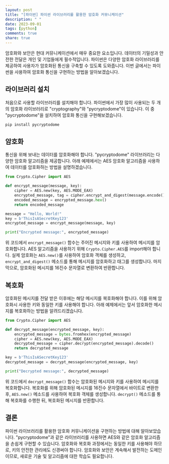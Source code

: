 ```yaml
---
layout: post
title: "[파이썬] 파이썬 라이브러리를 활용한 암호화 커뮤니케이션"
description: " "
date: 2023-09-01
tags: [python]
comments: true
share: true
---
```


암호화와 보안은 현대 커뮤니케이션에서 매우 중요한 요소입니다. 데이터의 기밀성과 안전한 전달은 개인 및 기업들에게 필수적입니다. 파이썬은 다양한 암호화 라이브러리를 제공하여 사용자가 암호화된 통신을 구축할 수 있도록 도와줍니다. 이번 글에서는 파이썬을 사용하여 암호화 통신을 구현하는 방법을 알아보겠습니다.

## **라이브러리 설치**

처음으로 사용할 라이브러리를 설치해야 합니다. 파이썬에서 가장 많이 사용되는 두 개의 암호화 라이브러리로 "cryptography"와 "pycryptodome"이 있습니다. 이 중 "pycryptodome"을 설치하여 암호화 통신을 구현해보겠습니다.

```bash
pip install pycryptodome
```

## **암호화**

통신을 위해 보내는 데이터를 암호화해야 합니다. "pycryptodome" 라이브러리는 다양한 암호화 알고리즘을 제공합니다. 아래 예제에서는 AES 암호화 알고리즘을 사용하여 데이터를 암호화하는 방법을 설명하겠습니다.

```python
from Crypto.Cipher import AES

def encrypt_message(message, key):
    cipher = AES.new(key, AES.MODE_EAX)
    encrypted_message, tag = cipher.encrypt_and_digest(message.encode())
    encoded_message = encrypted_message.hex()
    return encoded_message

message = "Hello, World!"
key = b'ThisIsASecretKey123'
encrypted_message = encrypt_message(message, key)

print("Encrypted message:", encrypted_message)
```

위 코드에서 `encrypt_message()` 함수는 주어진 메시지와 키를 사용하여 메시지를 암호화합니다. AES 알고리즘을 사용하기 위해 `Crypto.Cipher.AES`를 import해야 합니다. 실제 암호화는 `AES.new()`를 사용하여 암호화 객체를 생성하고, `encrypt_and_digest()` 메소드를 통해 메시지를 암호화하고 태그를 생성합니다. 마지막으로, 암호화된 메시지를 16진수 문자열로 변환하여 반환합니다.

## **복호화**

암호화된 메시지를 전달 받은 이후에는 해당 메시지를 복호화해야 합니다. 이를 위해 암호화시 사용한 키와 동일한 키를 사용해야 합니다. 아래 예제에서는 앞서 암호화한 메시지를 복호화하는 방법을 알려드리겠습니다.

```python
from Crypto.Cipher import AES

def decrypt_message(encrypted_message, key):
    encrypted_message = bytes.fromhex(encrypted_message)
    cipher = AES.new(key, AES.MODE_EAX)
    decrypted_message = cipher.decrypt(encrypted_message).decode()
    return decrypted_message

key = b'ThisIsASecretKey123'
decrypted_message = decrypt_message(encrypted_message, key)

print("Decrypted message:", decrypted_message)
```

위 코드에서 `decrypt_message()` 함수는 암호화된 메시지와 키를 사용하여 메시지를 복호화합니다. 복호화를 위해 암호화된 메시지를 16진수 문자열에서 바이트로 변환한 후, `AES.new()` 메소드를 사용하여 복호화 객체를 생성합니다. `decrypt()` 메소드를 통해 복호화를 수행한 뒤, 복호화된 메시지를 반환합니다.

## **결론**

파이썬 라이브러리를 활용한 암호화 커뮤니케이션을 구현하는 방법에 대해 알아보았습니다. "pycryptodome"과 같은 라이브러리를 사용하면 AES와 같은 암호화 알고리즘을 손쉽게 구현할 수 있습니다. 암호화와 복호화 과정에서는 동일한 키를 사용해야 하므로, 키의 안전한 관리에도 신경써야 합니다. 암호화와 보안은 계속해서 발전하는 도메인이므로, 새로운 기술 및 알고리즘에 대한 학습도 필요합니다.